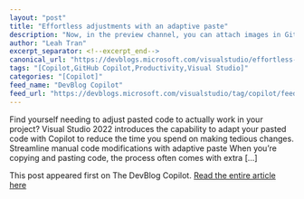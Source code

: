 ```yaml
---
layout: "post"
title: "Effortless adjustments with an adaptive paste"
description: "Now, in the preview channel, you can attach images in GitHub Copilot chat to help you illustrate you..."
author: "Leah Tran"
excerpt_separator: <!--excerpt_end-->
canonical_url: "https://devblogs.microsoft.com/visualstudio/effortless-adjustments-with-an-adaptive-paste/"
tags: "[Copilot,GitHub Copilot,Productivity,Visual Studio]"
categories: "[Copilot]"
feed_name: "DevBlog Copilot"
feed_url: "https://devblogs.microsoft.com/visualstudio/tag/copilot/feed/"
---
```


Find yourself needing to adjust pasted code to actually work in your project? Visual Studio 2022 introduces the capability to adapt your pasted code with Copilot to reduce the time you spend on making tedious changes. Streamline manual code modifications with adaptive paste When you’re copying and pasting code, the process often comes with extra [...]<!--excerpt_end-->

This post appeared first on The DevBlog Copilot. [Read the entire article here](https://devblogs.microsoft.com/visualstudio/effortless-adjustments-with-an-adaptive-paste/)
